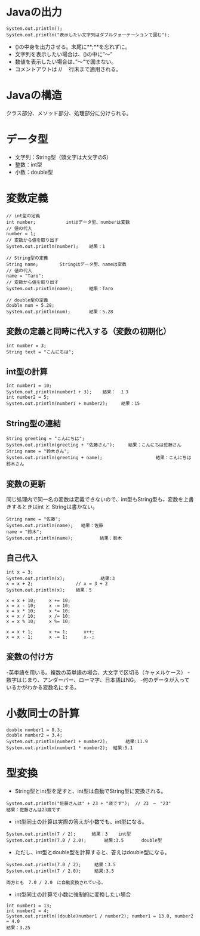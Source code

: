 # Javaの出力
```
System.out.println();
System.out.println("表示したい文字列はダブルクォーテーションで囲む");
```
- ()の中身を出力させる。末尾に**;**を忘れずに。
- 文字列を表示したい場合は、()の中に”〜”
- 数値を表示したい場合は、”〜”で囲まない。
- コメントアウトは // 　行末まで適用される。

# Javaの構造
クラス部分、メソッド部分、処理部分に分けられる。

# データ型
- 文字列：String型（頭文字は大文字のS）
- 整数：int型
- 小数：double型

# 変数定義
```
// int型の定義
int number;        　　intはデータ型、numberは変数
// 値の代入
number = 1;
// 変数から値を取り出す
System.out.println(number);    結果：1

// String型の定義
String name;        Stringはデータ型、nameは変数
// 値の代入
name = "Taro";
// 変数から値を取り出す
System.out.println(name);      結果：Taro

// double型の定義
double num = 5.28;
System.out.println(num);       結果：5.28
```

## 変数の定義と同時に代入する（変数の初期化）
```
int number = 3;
String text = "こんにちは";
```

## int型の計算
```
int number1 = 10;
System.out.println(number1 + 3);    結果：　１３
int number2 = 5;
System.out.println(number1 + number2);　　　結果：15
```

## String型の連結
```
String greeting = "こんにちは";
System.out.println(greeting + "佐藤さん");　　　結果：こんにちは佐藤さん
String name = "鈴木さん";
System.out.println(greeting + name);　　　　　　　　　　　　結果：こんにちは鈴木さん
```

## 変数の更新
同じ処理内で同一名の変数は定義できないので、int型もString型も、変数を上書きするときはint と Stringは書かない。
```
String name = "佐藤";
System.out.println(name);   結果：佐藤
name = "鈴木";
System.out.println(name);　　　　　　結果：鈴木
```

## 自己代入
```
int x = 3;
System.out.println(x);　　　　　　　　結果:3
x = x + 2;                // x = 3 + 2
System.out.println(x);    結果：5

x = x + 10;     x += 10;
x = x - 10;     x -= 10;
x = x * 10;     x *= 10;
x = x / 10;     x /= 10;
x = x % 10;     x %= 10;

x = x + 1;      x += 1;      x++;
x = x - 1;      x -= 1;      x--;
```

## 変数の付け方
-英単語を用いる。複数の英単語の場合、大文字で区切る（キャメルケース）
-数字はじまり、アンダーバー、ローマ字、日本語はNG。
-何のデータが入っているかがわかる変数名にする。

# 小数同士の計算
```
double number1 = 8.3;
double number2 = 3.4;
System.out.println(number1 + number2);　　　　結果:11.9
System.out.println(number1 * number2);  結果:5.1
```

# 型変換
- String型とint型を足すと、int型は自動でString型に変換される。
```
System.out.println("佐藤さんは" + 23 + "歳です");  // 23　→　"23"
結果：佐藤さんは23歳です
```

- int型同士の計算は実際の答えが小数でも、int型になる。
```
System.out.println(7 / 2);      結果：3    int型
System.out.println(7.0 / 2.0);　　　　結果:3.5　　　　double型
```

- ただし、int型とdouble型を計算すると、答えはdouble型になる。
```
System.out.println(7.0 / 2);　　　結果：3.5
System.out.println(7 / 2.0);　　　結果:3.5

両方とも　7.0 / 2.0　に自動変換されている。
```

- int型同士の計算で小数に強制的に変換したい場合
```
int number1 = 13;
int number2 = 4;
System.out.println((double)number1 / number2); number1 = 13.0, number2 = 4.0
結果：3.25
```
